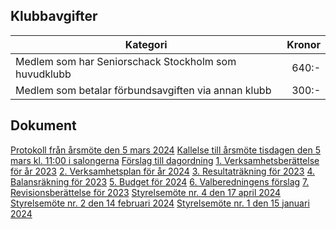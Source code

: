 ## Klubbavgifter

|Kategori|Kronor|
|-|-:|
|Medlem som har Seniorschack Stockholm som huvudklubb|640:-|
|Medlem som betalar förbundsavgiften via annan klubb|300:-|

## Dokument

[Protokoll från årsmöte den 5 mars 2024](HTM/Protokoll_arsmote_2024.pdf)
[Kallelse till årsmöte tisdagen den 5 mars kl. 11:00 i salongerna](HTM/Kallelse_arsmote_2024.pdf)
[Förslag till dagordning](HTM/SrS_Dagordning_årsmöte_2024.pdf)
[1. Verksamhetsberättelse för år 2023](HTM/SrS_Verksamhetsberättelse%202023.pdf)
[2. Verksamhetsplan för år 2024](HTM/SrS_Verksamhetsplan_för_2024.pdf)
[3. Resultaträkning för 2023](HTM/SrS_Resultaträkning_2023.pdf)
[4. Balansräkning för 2023](HTM/SrS_Balansräkning_2023_12_31.pdf)
[5. Budget för 2024](HTM/SrS_Budget_2024.pdf)
[6. Valberedningens förslag](HTM/SrS_Valberedningens_Förslag_2024.pdf)
[7. Revisionsberättelse för 2023](HTM/SrS_Revisionsberattelse_2023.pdf)
[Styrelsemöte nr. 4 den 17 april 2024](HTM/Protokoll_SrS_nr4_2024.pdf)
[Styrelsemöte nr. 2 den 14 februari 2024](HTM/Protokoll_SrS_nr2_2024.pdf)
[Styrelsemöte nr. 1 den 15 januari 2024](HTM/Protokoll_SrS_nr1_2024.pdf)
